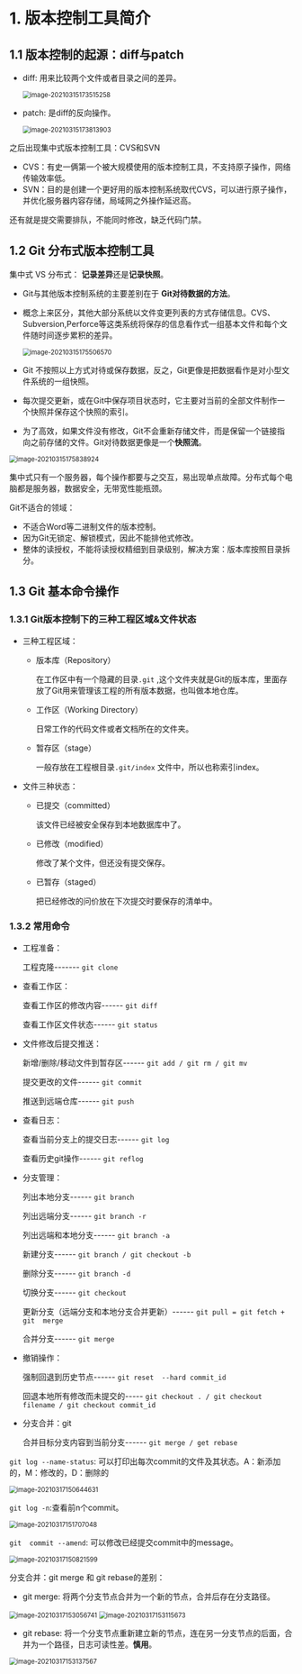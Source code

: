 # 1. 版本控制工具简介

## 1.1 版本控制的起源：diff与patch

* diff: 用来比较两个文件或者目录之间的差异。

  <img src="imgs/image-20210315173515258.png" alt="image-20210315173515258" style="zoom:80%;" />

* patch: 是diff的反向操作。

  <img src="imgs/image-20210315173813903.png" alt="image-20210315173813903" style="zoom:80%;" />

之后出现集中式版本控制工具：CVS和SVN

* CVS：有史一俩第一个被大规模使用的版本控制工具，不支持原子操作，网络传输效率低。
* SVN：目的是创建一个更好用的版本控制系统取代CVS，可以进行原子操作，并优化服务器内容存储，局域网之外操作延迟高。

还有就是提交需要排队，不能同时修改，缺乏代码门禁。

## 1.2 Git 分布式版本控制工具

集中式 VS 分布式： **记录差异**还是**记录快照**。

* Git与其他版本控制系统的主要差别在于 **Git对待数据的方法**。

* 概念上来区分，其他大部分系统以文件变更列表的方式存储信息。CVS、Subversion,Perforce等这类系统将保存的信息看作式一组基本文件和每个文件随时间逐步累积的差异。

  <img src="imgs/image-20210315175506570.png" alt="image-20210315175506570" style="zoom:80%;" />

* Git 不按照以上方式对待或保存数据，反之，Git更像是把数据看作是对小型文件系统的一组快照。
* 每次提交更新，或在Git中保存项目状态时，它主要对当前的全部文件制作一个快照并保存这个快照的索引。
* 为了高效，如果文件没有修改，Git不会重新存储文件，而是保留一个链接指向之前存储的文件。Git对待数据更像是一个**快照流**。

<img src="imgs/image-20210315175838924.png" alt="image-20210315175838924" style="zoom:80%;" />

集中式只有一个服务器，每个操作都要与之交互，易出现单点故障。分布式每个电脑都是服务器，数据安全，无带宽性能瓶颈。

Git不适合的领域：

* 不适合Word等二进制文件的版本控制。
* 因为Git无锁定、解锁模式，因此不能排他式修改。
* 整体的读授权，不能将读授权精细到目录级别，解决方案：版本库按照目录拆分。

## 1.3 Git 基本命令操作

### 1.3.1 Git版本控制下的三种工程区域&文件状态

* 三种工程区域：

  * 版本库（Repository）

    在工作区中有一个隐藏的目录`.git` ,这个文件夹就是Git的版本库，里面存放了Git用来管理该工程的所有版本数据，也叫做本地仓库。

  * 工作区（Working Directory）

    日常工作的代码文件或者文档所在的文件夹。

  * 暂存区（stage）

    一般存放在工程根目录`.git/index` 文件中，所以也称索引index。

* 文件三种状态：

  * 已提交（committed）

    该文件已经被安全保存到本地数据库中了。

  * 已修改（modified）

    修改了某个文件，但还没有提交保存。

  * 已暂存（staged）

    把已经修改的问价放在下次提交时要保存的清单中。

### 1.3.2 常用命令

* 工程准备：

  工程克隆------- `git clone`

* 查看工作区：

  查看工作区的修改内容------ `git diff`

  查看工作区文件状态------ `git status`

* 文件修改后提交推送：

  新增/删除/移动文件到暂存区------ `git add / git rm / git mv`

  提交更改的文件------ `git commit`

  推送到远端仓库------ `git push`

* 查看日志：

  查看当前分支上的提交日志------ `git log`

  查看历史git操作------ `git reflog`

* 分支管理：

  列出本地分支------ `git branch`

  列出远端分支------ `git branch -r`

  列出远端和本地分支------ `git branch -a`

  新建分支------ `git branch / git checkout -b`

  删除分支------ `git branch -d`

  切换分支------ `git checkout`

  更新分支（远端分支和本地分支合并更新）------ `git pull = git fetch + git  merge`

  合并分支------ `git merge`

* 撤销操作：

  强制回退到历史节点------ `git reset  --hard commit_id`  

  回退本地所有修改而未提交的----- `git checkout . / git checkout filename / git checkout commit_id`  

* 分支合并：git

  合并目标分支内容到当前分支------ `git merge / get rebase`



`git log --name-status`: 可以打印出每次commit的文件及其状态。A：新添加的，M：修改的，D：删除的

<img src="imgs/image-20210317150644631.png" alt="image-20210317150644631" style="zoom:80%;" />



`git log -n`:查看前n个commit。

<img src="imgs/image-20210317151707048.png" alt="image-20210317151707048" style="zoom:80%;" />


`git  commit --amend`: 可以修改已经提交commit中的message。

<img src="imgs/image-20210317150821599.png" alt="image-20210317150821599" style="zoom:80%;" />



分支合并：git merge 和 git rebase的差别：

* git merge: 将两个分支节点合并为一个新的节点，合并后存在分支路径。

<img src="imgs/image-20210317153056741.png" alt="image-20210317153056741" style="zoom:80%;" /> <img src="imgs/image-20210317153115673.png" alt="image-20210317153115673" style="zoom:80%;" />

* git rebase: 将一个分支节点重新建立新的节点，连在另一分支节点的后面，合并为一个路径，日志可读性差。**慎用**。

<img src="imgs/image-20210317153137567.png" alt="image-20210317153137567" style="zoom:80%;" />



